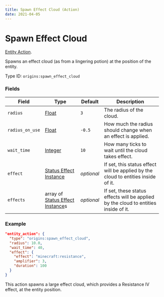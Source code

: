 ```yaml
---
title: Spawn Effect Cloud (Action)
date: 2021-04-05
---
```

# Spawn Effect Cloud

[Entity Action](../entity_actions.md).

Spawns an effect cloud (as from a lingering potion) at the position of the entity.

Type ID: `origins:spawn_effect_cloud`

### Fields

Field  | Type | Default | Description
-------|------|---------|-------------
`radius` | [Float](../data_types/float.md) | `3` | The radius of the cloud.
`radius_on_use` | [Float](../data_types/float.md) | `-0.5` | How much the radius should change when an effect is applied.
`wait_time` | [Integer](../data_types/integer.md) | `10` | How many ticks to wait until the cloud takes effect.
`effect` | [Status Effect Instance](../data_types/status_effect_instance.md) | _optional_ | If set, this status effect will be applied by the cloud to entities inside of it.
`effects` | array of [Status Effect Instance](../data_types/status_effect_instance.md)s | _optional_ | If set, these status effects will be applied by the cloud to entities inside of it.

### Example
```json
"entity_action": {
  "type": "origins:spawn_effect_cloud",
  "radius": 10.0,
  "wait_time": 40,
  "effect": {
    "effect": "minecraft:resistance",
    "amplifier": 3,
    "duration": 100
  }
}
```
This action spawns a large effect cloud, which provides a Resistance IV effect, at the entity position.
